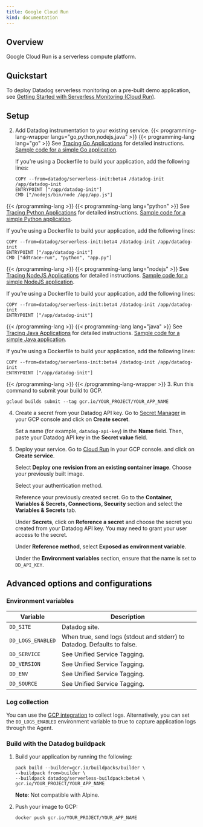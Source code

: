 ```yaml
---
title: Google Cloud Run
kind: documentation
---
```


## Overview
Google Cloud Run is a serverless compute platform.

## Quickstart

To deploy Datadog serverless monitoring on a pre-built demo application, see [Getting Started with Serverless Monitoring (Cloud Run)][1].

## Setup

2. Add Datadog instrumentation to your existing service.
   {{< programming-lang-wrapper langs="go,python,nodejs,java" >}}
   {{< programming-lang lang="go" >}}
   See [Tracing Go Applications][1] for detailed instructions. [Sample code for a simple Go application][2].

   If you’re using a Dockerfile to build your application, add the following lines:

   ```
   COPY --from=datadog/serverless-init:beta4 /datadog-init /app/datadog-init
   ENTRYPOINT ["/app/datadog-init"]
   CMD ["/nodejs/bin/node /app/app.js"]
   ```
[1]: /tracing/setup_overview/setup/go/?tabs=containers
[2]: https://github.com/DataDog/crpb/tree/main/go
   {{< /programming-lang >}}
   {{< programming-lang lang="python" >}}
   See [Tracing Python Applications][1] for detailed instructions. [Sample code for a simple Python application][2].

   If you’re using a Dockerfile to build your application, add the following lines:

   ```
   COPY --from=datadog/serverless-init:beta4 /datadog-init /app/datadog-init
   ENTRYPOINT ["/app/datadog-init"]
   CMD ["ddtrace-run", "python", "app.py"]
   ```
[1]: /tracing/setup_overview/setup/python/?tabs=containers
[2]: https://github.com/DataDog/crpb/tree/main/python
   {{< /programming-lang >}}
   {{< programming-lang lang="nodejs" >}}
   See [Tracing NodeJS Applications][1] for detailed instructions. [Sample code for a simple NodeJS application][2].

   If you’re using a Dockerfile to build your application, add the following lines:

   ```
   COPY --from=datadog/serverless-init:beta4 /datadog-init /app/datadog-init
   ENTRYPOINT ["/app/datadog-init"]
   ```
[1]: /tracing/setup_overview/setup/nodejs/?tabs=containers
[2]: https://github.com/DataDog/crpb/tree/main/js
   {{< /programming-lang >}}
   {{< programming-lang lang="java" >}}
   See [Tracing Java Applications][1] for detailed instructions. [Sample code for a simple Java application][2].

   If you’re using a Dockerfile to build your application, add the following lines:

   ```
   COPY --from=datadog/serverless-init:beta4 /datadog-init /app/datadog-init
   ENTRYPOINT ["/app/datadog-init"]
   ```
[1]: /tracing/setup_overview/setup/java/?tabs=containers
[2]: https://github.com/DataDog/crpb/tree/main/java
   {{< /programming-lang >}}
   {{< /programming-lang-wrapper >}}
3. Run this command to submit your build to GCP.

   ```
   gcloud builds submit --tag gcr.io/YOUR_PROJECT/YOUR_APP_NAME
   ```
4. Create a secret from your Datadog API key. 
   Go to [Secret Manager][2] in your GCP console and click on **Create secret**.

   Set a name (for example, `datadog-api-key`) in the **Name** field. Then, paste your Datadog API key in the **Secret value** field.
5. Deploy your service.
   Go to [Cloud Run][3] in your GCP console. and click on **Create service**.
   
   Select **Deploy one revision from an existing container image**. Choose your previously built image.

   Select your authentication method.

   Reference your previously created secret. Go to the **Container, Variables & Secrets, Connections, Security** section and select the **Variables & Secrets** tab. 

   Under **Secrets**, click on **Reference a secret** and choose the secret you created from your Datadog API key. You may need to grant your user access to the secret. 

   Under **Reference method**, select **Exposed as environment variable**.

   Under the **Environment variables** section, ensure that the name is set to `DD_API_KEY`.


## Advanced options and configurations

### Environment variables

| Variable | Description |
| -------- | ----------- |
| `DD_SITE` | Datadog site. |
| `DD_LOGS_ENABLED` | When true, send logs (stdout and stderr) to Datadog. Defaults to false. |
| `DD_SERVICE` | See Unified Service Tagging. |
| `DD_VERSION` | See Unified Service Tagging. |
| `DD_ENV` | See Unified Service Tagging. |
| `DD_SOURCE` | See Unified Service Tagging. |

### Log collection

You can use the [GCP integration][4] to collect logs. Alternatively, you can set the `DD_LOGS_ENABLED` environment variable to true to capture application logs through the Agent.

### Build with the Datadog buildpack

1. Build your application by running the following:
   ```
   pack build --builder=gcr.io/buildpacks/builder \
   --buildpack from=builder \
   --buildpack datadog/serverless-buildpack:beta4 \
   gcr.io/YOUR_PROJECT/YOUR_APP_NAME

   ```

   **Note**: Not compatible with Alpine.

 2. Push your image to GCP:
    ```
    docker push gcr.io/YOUR_PROJECT/YOUR_APP_NAME
    ```

[1]: /getting_started/serverless/gcr
[2]: https://console.cloud.google.com/security/secret-manager
[3]: https://console.cloud.google.com/run
[4]: /integrations/google_cloud_platform/#log-collection
